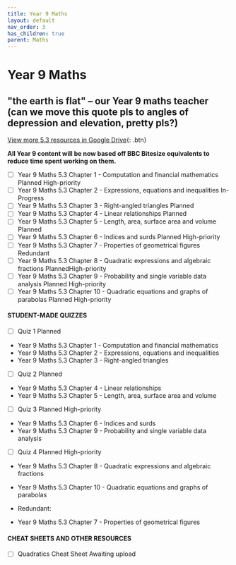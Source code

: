 ```yaml
---
title: Year 9 Maths
layout: default
nav_order: 3
has_children: true
parent: Maths
---
```


# Year 9 Maths
## "the earth is flat" – our Year 9 maths teacher (can we move this quote pls to angles of depression and elevation, pretty pls?)

[View more 5.3 resources in Google Drive](https://drive.google.com/drive/folders/1Lc8Ct2LC0LQ_yq95yTJHZh5Sq8j7gDBN?usp=sharing){: .btn}

**All Year 9 content will be now based off BBC Bitesize equivalents to reduce time spent working on them.**

- [ ] Year 9 Maths 5.3 Chapter 1 - Computation and financial mathematics <label class="label label-purple">Planned</label> <label class="label label-red">High-priority</label>
- [ ] Year 9 Maths 5.3 Chapter 2 - Expressions, equations and inequalities <label class="label label-blue">In-Progress</label>
- [ ] Year 9 Maths 5.3 Chapter 3 - Right-angled triangles <label class="label label-purple">Planned</label>
- [ ] Year 9 Maths 5.3 Chapter 4 - Linear relationships <label class="label label-purple">Planned</label>
- [ ] Year 9 Maths 5.3 Chapter 5 - Length, area, surface area and volume <label class="label label-purple">Planned</label>
- [ ] Year 9 Maths 5.3 Chapter 6 - Indices and surds <label class="label label-purple">Planned</label> <label class="label label-red">High-priority</label> 
- [ ] Year 9 Maths 5.3 Chapter 7 - Properties of geometrical figures <label class="label label-yellow">Redundant</label>
- [ ] Year 9 Maths 5.3 Chapter 8 - Quadratic expressions and algebraic fractions <label class="label label-purple">Planned</label><label style="display: inline;" class="label label-red">High-priority</label> 
- [ ] Year 9 Maths 5.3 Chapter 9 - Probability and single variable data analysis <label class="label label-purple">Planned</label> <label class="label label-red">High-priority</label> 
- [ ] Year 9 Maths 5.3 Chapter 10 - Quadratic equations and graphs of parabolas <label class="label label-purple">Planned</label> <label class="label label-red">High-priority</label>

#### STUDENT-MADE QUIZZES

- [ ] Quiz 1  <label class="label label-purple">Planned</label>
- Year 9 Maths 5.3 Chapter 1 - Computation and financial mathematics
- Year 9 Maths 5.3 Chapter 2 - Expressions, equations and inequalities
- Year 9 Maths 5.3 Chapter 3 - Right-angled triangles

- [ ] Quiz 2  <label class="label label-purple">Planned</label>         
- Year 9 Maths 5.3 Chapter 4 - Linear relationships
- Year 9 Maths 5.3 Chapter 5 - Length, area, surface area and volume

- [ ] Quiz 3  <label class="label label-purple">Planned</label> <label class="label label-red">High-priority</label>           
- Year 9 Maths 5.3 Chapter 6 - Indices and surds
- Year 9 Maths 5.3 Chapter 9 - Probability and single variable data analysis

- [ ] Quiz 4  <label class="label label-purple">Planned</label> <label class="label label-red">High-priority</label>        
- Year 9 Maths 5.3 Chapter 8 - Quadratic expressions and algebraic fractions 
- Year 9 Maths 5.3 Chapter 10 - Quadratic equations and graphs of parabolas 

- <label class="label label-yellow">Redundant</label>: 
- Year 9 Maths 5.3 Chapter 7 - Properties of geometrical figures 

#### CHEAT SHEETS AND OTHER RESOURCES

- [ ] Quadratics Cheat Sheet <label class="label label-blue">Awaiting upload</label>
